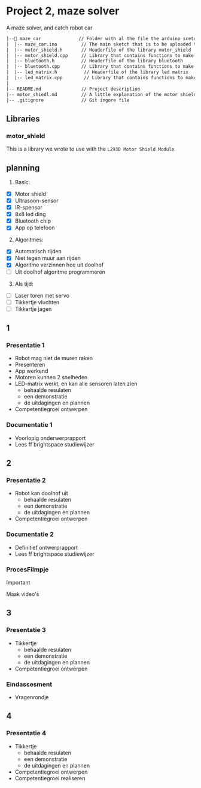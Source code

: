 # Project 2, maze solver

A maze solver, and catch robot car

```txt
|--📂 maze_car              // Folder with al the file the arduino scetch uses
|  |-- maze_car.ino         // The main sketch that is to be uploaded to the microcontroller
|  |-- motor_shield.h       // Headerfile of the library motor_shield
|  |-- motor_shield.cpp     // Library that contains functions to make the motor shield work
|  |-- bluetooth.h          // Headerfile of the library bluetooth
|  |-- bluetooth.cpp        // Library that contains functions to make the bluetooth-module work
|  |-- led_matrix.h          // Headerfile of the library led matrix
|  |-- led_matrix.cpp        // Library that contains functions to make the led matrix work
|
|-- README.md               // Project description
|-- motor_shiedl.md         // A little explanation of the motor shield
|-- .gitignore              // Git ingore file
```

## Libraries

### motor_shield

This is a library we wrote to use with the `L293D Motor Shield Module`.

## planning

1. Basic:
 - [x] Motor shield
 - [x] Ultrasoon-sensor
 - [x] IR-spensor
 - [x] 8x8 led ding
 - [x] Bluetooth chip
 - [x] App op telefoon

2. Algoritmes:
 - [x] Automatisch rijden
 - [x] Niet tegen muur aan rijden
 - [x] Algoritme verzinnen hoe uit doolhof
 - [ ] Uit doolhof algoritme programmeren

3. Als tijd:
 - [ ] Laser toren met servo
 - [ ] Tikkertje vluchten
 - [ ] Tikkertje jagen

## 1

### Presentatie 1

- Robot mag niet de muren raken
- Presenteren
- App werkend
- Motoren kunnen 2 snelheden
- LED-matrix werkt, en kan alle sensoren laten zien
    - behaalde resulaten
    - een demonstratie
    - de uitdagingen en plannen
- Competentiegroei ontwerpen

### Documentatie 1

- Voorlopig onderwerprapport
- Lees ff brightspace studiewijzer

## 2

### Presentatie 2

- Robot kan doolhof uit
    - behaalde resulaten
    - een demonstratie
    - de uitdagingen en plannen
- Competentiegroei ontwerpen

### Documentatie 2

- Definitief ontwerprapport
- Lees ff brightspace studiewijzer

### ProcesFilmpje

> [!IMPORTANT]
> Maak video's

## 3

### Presentatie 3

- Tikkertje
    - behaalde resulaten
    - een demonstratie
    - de uitdagingen en plannen
- Competentiegroei ontwerpen

### Eindassesment

- Vragenrondje

## 4

### Presentatie 4

- Tikkertje
    - behaalde resulaten
    - een demonstratie
    - de uitdagingen en plannen
- Competentiegroei ontwerpen
- Competentiegroei realiseren
